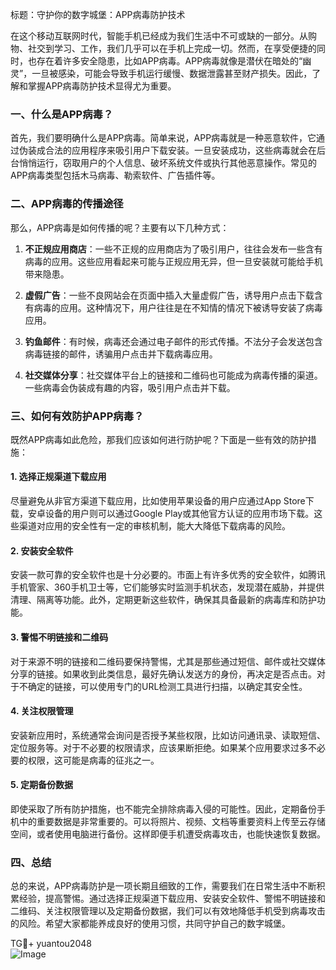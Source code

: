 标题：守护你的数字城堡：APP病毒防护技术

在这个移动互联网时代，智能手机已经成为我们生活中不可或缺的一部分。从购物、社交到学习、工作，我们几乎可以在手机上完成一切。然而，在享受便捷的同时，也存在着许多安全隐患，比如APP病毒。APP病毒就像是潜伏在暗处的“幽灵”，一旦被感染，可能会导致手机运行缓慢、数据泄露甚至财产损失。因此，了解和掌握APP病毒防护技术显得尤为重要。

### 一、什么是APP病毒？

首先，我们要明确什么是APP病毒。简单来说，APP病毒就是一种恶意软件，它通过伪装成合法的应用程序来吸引用户下载安装。一旦安装成功，这些病毒就会在后台悄悄运行，窃取用户的个人信息、破坏系统文件或执行其他恶意操作。常见的APP病毒类型包括木马病毒、勒索软件、广告插件等。

### 二、APP病毒的传播途径

那么，APP病毒是如何传播的呢？主要有以下几种方式：

1. **不正规应用商店**：一些不正规的应用商店为了吸引用户，往往会发布一些含有病毒的应用。这些应用看起来可能与正规应用无异，但一旦安装就可能给手机带来隐患。
   
2. **虚假广告**：一些不良网站会在页面中插入大量虚假广告，诱导用户点击下载含有病毒的应用。这种情况下，用户往往是在不知情的情况下被诱导安装了病毒应用。
   
3. **钓鱼邮件**：有时候，病毒还会通过电子邮件的形式传播。不法分子会发送包含病毒链接的邮件，诱骗用户点击并下载病毒应用。
   
4. **社交媒体分享**：社交媒体平台上的链接和二维码也可能成为病毒传播的渠道。一些病毒会伪装成有趣的内容，吸引用户点击并下载。

### 三、如何有效防护APP病毒？

既然APP病毒如此危险，那我们应该如何进行防护呢？下面是一些有效的防护措施：

#### 1. 选择正规渠道下载应用

尽量避免从非官方渠道下载应用，比如使用苹果设备的用户应通过App Store下载，安卓设备的用户则可以通过Google Play或其他官方认证的应用市场下载。这些渠道对应用的安全性有一定的审核机制，能大大降低下载病毒的风险。

#### 2. 安装安全软件

安装一款可靠的安全软件也是十分必要的。市面上有许多优秀的安全软件，如腾讯手机管家、360手机卫士等，它们能够实时监测手机状态，发现潜在威胁，并提供清理、隔离等功能。此外，定期更新这些软件，确保其具备最新的病毒库和防护功能。

#### 3. 警惕不明链接和二维码

对于来源不明的链接和二维码要保持警惕，尤其是那些通过短信、邮件或社交媒体分享的链接。如果收到此类信息，最好先确认发送方的身份，再决定是否点击。对于不确定的链接，可以使用专门的URL检测工具进行扫描，以确定其安全性。

#### 4. 关注权限管理

安装新应用时，系统通常会询问是否授予某些权限，比如访问通讯录、读取短信、定位服务等。对于不必要的权限请求，应该果断拒绝。如果某个应用要求过多不必要的权限，这可能是病毒的征兆之一。

#### 5. 定期备份数据

即使采取了所有防护措施，也不能完全排除病毒入侵的可能性。因此，定期备份手机中的重要数据是非常重要的。可以将照片、视频、文档等重要资料上传至云存储空间，或者使用电脑进行备份。这样即便手机遭受病毒攻击，也能快速恢复数据。

### 四、总结

总的来说，APP病毒防护是一项长期且细致的工作，需要我们在日常生活中不断积累经验，提高警惕。通过选择正规渠道下载应用、安装安全软件、警惕不明链接和二维码、关注权限管理以及定期备份数据，我们可以有效地降低手机受到病毒攻击的风险。希望大家都能养成良好的使用习惯，共同守护自己的数字城堡。

TG💪+ yuantou2048  
![Image](https://github.com/user-attachments/assets/cf57a8bb-a08e-43c1-ad82-039f33c64200)